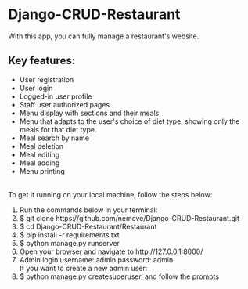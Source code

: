 # Django-CRUD-Restaurant
With this app, you can fully manage a restaurant's website.
<h2>Key features:</h2>
<ul>
  <li>User registration</li>
  <li>User login</li>
  <li>Logged-in user profile</li>
  <li>Staff user authorized pages</li>
  <li>Menu display with sections and their meals</li>
  <li>Menu that adapts to the user's choice of diet type, showing only the meals for that diet type.</li>
  <li>Meal search by name</li>
  <li>Meal deletion</li>
  <li>Meal editing</li>
  <li>Meal adding</li>
  <li>Menu printing</li>
</ul>
<br>To get it running on your local machine, follow the steps below:
<ol>
  <li>Run the commands below in your terminal:</li>
  <li>$ git clone https://github.com/nemcve/Django-CRUD-Restaurant.git</li>
  <li>$ cd Django-CRUD-Restaurant/Restaurant</li>
  <li>$ pip install -r requirements.txt</li>
  <li>$ python manage.py runserver</li>
  <li>Open your browser and navigate to http://127.0.0.1:8000/</li>
  <li>Admin login username: admin password: admin</li>
  If you want to create a new admin user:
  <li>$ python manage.py createsuperuser, and follow the prompts</li>
<ol>
